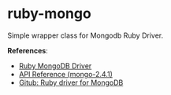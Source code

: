 # ruby-mongo

Simple wrapper class for Mongodb Ruby Driver.

**References**:

- [Ruby MongoDB Driver](https://docs.mongodb.com/ruby-driver/master/)
- [API Reference (mongo-2.4.1)](http://api.mongodb.com/ruby/current/)
- [Gitub: Ruby driver for MongoDB](https://github.com/mongodb/mongo-ruby-driver)